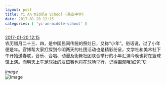 ```yaml
---
layout: post
title: Yi An Middle School (易安中学)
date: 2017-01-20 12:15
categories: [ 'yi-an-middle-school' ]
---
```


<div class="weibo-info">
  <a href="http://weibo.com/6074218720/ErG7y0Ag9">2017-01-20 12:15</a>
</div>
农历腊月二十三、四，是中国民间传统的祭灶日，又称“小年”。俗话说，过了小年便是年。官博帮大家打探到今明两天的社团活动也是精彩纷呈，文学社和美术社下午开始送春联，音乐、合唱、动漫及街舞社团联合举行的小年汇演今晚也将在篮球馆上演。而明天上午足球社的友谊赛也将在球场举行，记得围观哦[红包飞]

<!-- more -->

*Image*  
![Image](http://wx4.sinaimg.cn/mw690/006D4NLGgy1fbwz1v75ztj30j60cvgpl.jpg)
